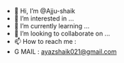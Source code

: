 - 👋 Hi, I’m @Ajju-shaik
- 👀 I’m interested in ...
- 🌱 I’m currently learning ...
- 💞️ I’m looking to collaborate on ...
- 📫 How to reach me :
- G MAIL : ayazshaik021@gmail.com

<!---
Ajju-shaik/Ajju-shaik is a ✨ special ✨ repository because its `README.md` (this file) appears on your GitHub profile.
You can click the Preview link to take a look at your changes.
--->
